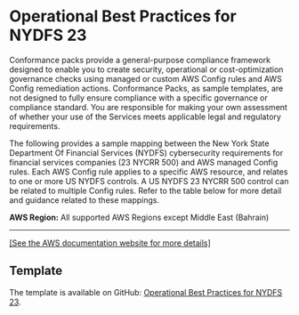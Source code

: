 # Operational Best Practices for NYDFS 23<a name="operational-best-practices-for-us_nydfs"></a>

Conformance packs provide a general\-purpose compliance framework designed to enable you to create security, operational or cost\-optimization governance checks using managed or custom AWS Config rules and AWS Config remediation actions\. Conformance Packs, as sample templates, are not designed to fully ensure compliance with a specific governance or compliance standard\. You are responsible for making your own assessment of whether your use of the Services meets applicable legal and regulatory requirements\.

The following provides a sample mapping between the New York State Department Of Financial Services \(NYDFS\) cybersecurity requirements for financial services companies \(23 NYCRR 500\) and AWS managed Config rules\. Each AWS Config rule applies to a specific AWS resource, and relates to one or more US NYDFS controls\. A US NYDFS 23 NYCRR 500 control can be related to multiple Config rules\. Refer to the table below for more detail and guidance related to these mappings\.

**AWS Region:** All supported AWS Regions except Middle East \(Bahrain\)


****  
[\[See the AWS documentation website for more details\]](http://docs.aws.amazon.com/config/latest/developerguide/operational-best-practices-for-us_nydfs.html)

## Template<a name="us_nydfs-conformance-pack-sample"></a>

The template is available on GitHub: [Operational Best Practices for NYDFS 23](https://github.com/awslabs/aws-config-rules/blob/master/aws-config-conformance-packs/Operational-Best-Practices-for-NYDFS-23-NYCRR-500.yaml)\.